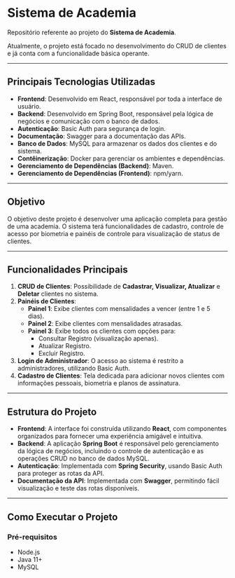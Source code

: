 # Sistema de Academia

Repositório referente ao projeto do **Sistema de Academia**.

Atualmente, o projeto está focado no desenvolvimento do CRUD de clientes e já conta com a funcionalidade básica operante.

---

## Principais Tecnologias Utilizadas

- **Frontend**: Desenvolvido em React, responsável por toda a interface de usuário.
- **Backend**: Desenvolvido em Spring Boot, responsável pela lógica de negócios e comunicação com o banco de dados.
- **Autenticação**: Basic Auth para segurança de login.
- **Documentação**: Swagger para a documentação das APIs.
- **Banco de Dados**: MySQL para armazenar os dados dos clientes e do sistema.
- **Contêinerização**: Docker para gerenciar os ambientes e dependências.
- **Gerenciamento de Dependências (Backend)**: Maven.
- **Gerenciamento de Dependências (Frontend)**: npm/yarn.

---

## Objetivo

O objetivo deste projeto é desenvolver uma aplicação completa para gestão de uma academia. O sistema terá funcionalidades de cadastro, controle de acesso por biometria e painéis de controle para visualização de status de clientes.

---

## Funcionalidades Principais

1. **CRUD de Clientes**: Possibilidade de **Cadastrar, Visualizar, Atualizar** e **Deletar** clientes no sistema.
2. **Painéis de Clientes**:
   - **Painel 1**: Exibe clientes com mensalidades a vencer (entre 1 e 5 dias).
   - **Painel 2**: Exibe clientes com mensalidades atrasadas.
   - **Painel 3**: Exibe todos os clientes com opções para:
     - Consultar Registro (visualização apenas).
     - Atualizar Registro.
     - Excluir Registro.
3. **Login de Administrador**: O acesso ao sistema é restrito a administradores, utilizando Basic Auth.
4. **Cadastro de Clientes**: Tela dedicada para adicionar novos clientes com informações pessoais, biometria e planos de assinatura.

---

## Estrutura do Projeto

- **Frontend**: A interface foi construída utilizando **React**, com componentes organizados para fornecer uma experiência amigável e intuitiva.
- **Backend**: A aplicação **Spring Boot** é responsável pelo gerenciamento da lógica de negócios, incluindo o controle de autenticação e as operações CRUD no banco de dados MySQL.
- **Autenticação**: Implementada com **Spring Security**, usando Basic Auth para proteger as rotas da API.
- **Documentação da API**: Implementada com **Swagger**, permitindo fácil visualização e teste das rotas disponíveis.

---

## Como Executar o Projeto

### Pré-requisitos

- Node.js
- Java 11+
- MySQL
